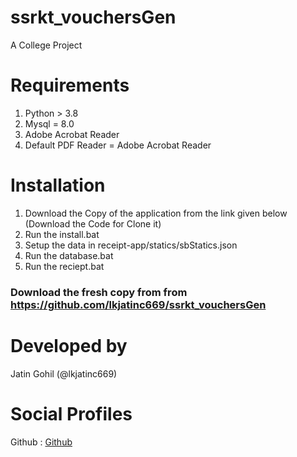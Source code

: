 # ssrkt_vouchersGen
A College Project

# Requirements
1. Python > 3.8
2. Mysql = 8.0
3. Adobe Acrobat Reader
4. Default PDF Reader = Adobe Acrobat Reader

# Installation
1. Download the Copy of the application from the link given below (Download the Code for Clone it)
2. Run the install.bat
3. Setup the data in receipt-app/statics/sbStatics.json
4. Run the database.bat
5. Run the reciept.bat

### Download the fresh copy from from https://github.com/lkjatinc669/ssrkt_vouchersGen
# Developed by
Jatin Gohil (@lkjatinc669)

# Social Profiles
Github : [Github](https://github.com/lkjatinc669/)
